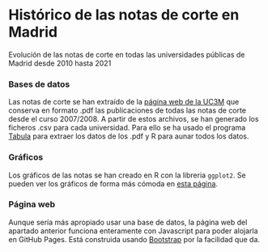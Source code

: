 # Histórico de las notas de corte en Madrid
Evolución de las notas de corte en todas las universidades públicas de Madrid desde 2010 hasta 2021
 
### Bases de datos
Las notas de corte se han extraído de la [página web de la UC3M](https://www.uc3m.es/admision/notas-corte) que conserva en formato .pdf las publicaciones de todas las notas de corte desde el curso 2007/2008. A partir de estos archivos, se han generado los ficheros .csv para cada universidad. Para ello se ha usado el programa [Tabula](https://tabula.technology/) para extraer los datos de los .pdf y R para aunar todos los datos.

### Gráficos
Los gráficos de las notas se han creado en R con la libreria `ggplot2`. Se pueden ver los gráficos de forma más cómoda en [esta página](https://homomorfismo.github.io/historico_notas_madrid/).

### Página web
Aunque sería más apropiado usar una base de datos, la página web del apartado anterior funciona enteramente con Javascript para poder alojarla en GitHub Pages. Está construida usando [Bootstrap](https://getbootstrap.com/) por la facilidad que da.
